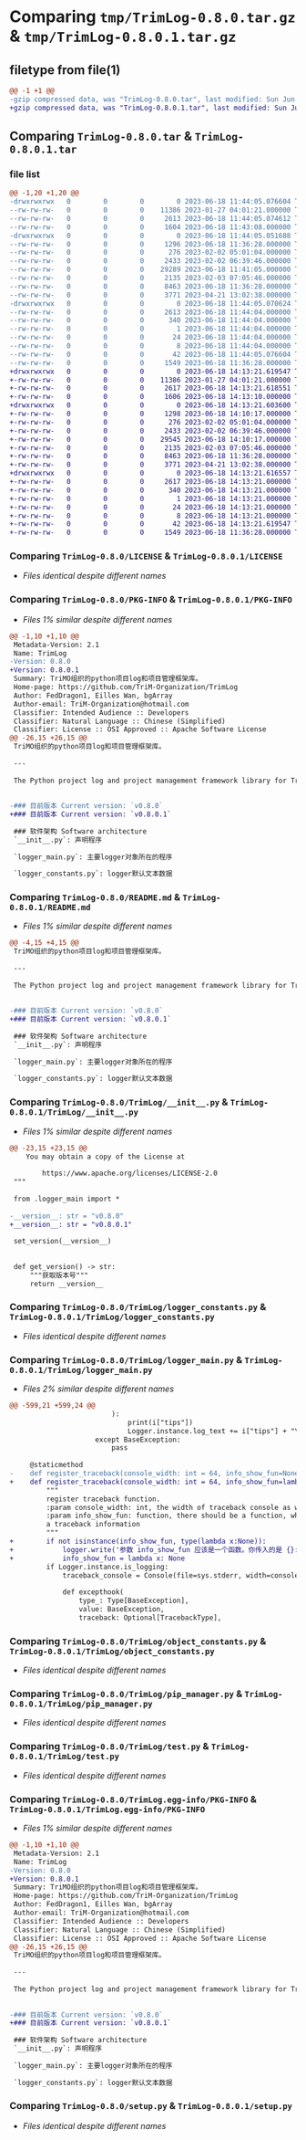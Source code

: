 # Comparing `tmp/TrimLog-0.8.0.tar.gz` & `tmp/TrimLog-0.8.0.1.tar.gz`

## filetype from file(1)

```diff
@@ -1 +1 @@
-gzip compressed data, was "TrimLog-0.8.0.tar", last modified: Sun Jun 18 11:44:05 2023, max compression
+gzip compressed data, was "TrimLog-0.8.0.1.tar", last modified: Sun Jun 18 14:13:21 2023, max compression
```

## Comparing `TrimLog-0.8.0.tar` & `TrimLog-0.8.0.1.tar`

### file list

```diff
@@ -1,20 +1,20 @@
-drwxrwxrwx   0        0        0        0 2023-06-18 11:44:05.076604 TrimLog-0.8.0/
--rw-rw-rw-   0        0        0    11386 2023-01-27 04:01:21.000000 TrimLog-0.8.0/LICENSE
--rw-rw-rw-   0        0        0     2613 2023-06-18 11:44:05.074612 TrimLog-0.8.0/PKG-INFO
--rw-rw-rw-   0        0        0     1604 2023-06-18 11:43:08.000000 TrimLog-0.8.0/README.md
-drwxrwxrwx   0        0        0        0 2023-06-18 11:44:05.051688 TrimLog-0.8.0/TrimLog/
--rw-rw-rw-   0        0        0     1296 2023-06-18 11:36:28.000000 TrimLog-0.8.0/TrimLog/__init__.py
--rw-rw-rw-   0        0        0      276 2023-02-02 05:01:04.000000 TrimLog-0.8.0/TrimLog/exceptions.py
--rw-rw-rw-   0        0        0     2433 2023-02-02 06:39:46.000000 TrimLog-0.8.0/TrimLog/logger_constants.py
--rw-rw-rw-   0        0        0    29289 2023-06-18 11:41:05.000000 TrimLog-0.8.0/TrimLog/logger_main.py
--rw-rw-rw-   0        0        0     2135 2023-02-03 07:05:46.000000 TrimLog-0.8.0/TrimLog/object_constants.py
--rw-rw-rw-   0        0        0     8463 2023-06-18 11:36:28.000000 TrimLog-0.8.0/TrimLog/pip_manager.py
--rw-rw-rw-   0        0        0     3771 2023-04-21 13:02:38.000000 TrimLog-0.8.0/TrimLog/test.py
-drwxrwxrwx   0        0        0        0 2023-06-18 11:44:05.070624 TrimLog-0.8.0/TrimLog.egg-info/
--rw-rw-rw-   0        0        0     2613 2023-06-18 11:44:04.000000 TrimLog-0.8.0/TrimLog.egg-info/PKG-INFO
--rw-rw-rw-   0        0        0      340 2023-06-18 11:44:04.000000 TrimLog-0.8.0/TrimLog.egg-info/SOURCES.txt
--rw-rw-rw-   0        0        0        1 2023-06-18 11:44:04.000000 TrimLog-0.8.0/TrimLog.egg-info/dependency_links.txt
--rw-rw-rw-   0        0        0       24 2023-06-18 11:44:04.000000 TrimLog-0.8.0/TrimLog.egg-info/requires.txt
--rw-rw-rw-   0        0        0        8 2023-06-18 11:44:04.000000 TrimLog-0.8.0/TrimLog.egg-info/top_level.txt
--rw-rw-rw-   0        0        0       42 2023-06-18 11:44:05.076604 TrimLog-0.8.0/setup.cfg
--rw-rw-rw-   0        0        0     1549 2023-06-18 11:36:28.000000 TrimLog-0.8.0/setup.py
+drwxrwxrwx   0        0        0        0 2023-06-18 14:13:21.619547 TrimLog-0.8.0.1/
+-rw-rw-rw-   0        0        0    11386 2023-01-27 04:01:21.000000 TrimLog-0.8.0.1/LICENSE
+-rw-rw-rw-   0        0        0     2617 2023-06-18 14:13:21.618551 TrimLog-0.8.0.1/PKG-INFO
+-rw-rw-rw-   0        0        0     1606 2023-06-18 14:13:10.000000 TrimLog-0.8.0.1/README.md
+drwxrwxrwx   0        0        0        0 2023-06-18 14:13:21.603600 TrimLog-0.8.0.1/TrimLog/
+-rw-rw-rw-   0        0        0     1298 2023-06-18 14:10:17.000000 TrimLog-0.8.0.1/TrimLog/__init__.py
+-rw-rw-rw-   0        0        0      276 2023-02-02 05:01:04.000000 TrimLog-0.8.0.1/TrimLog/exceptions.py
+-rw-rw-rw-   0        0        0     2433 2023-02-02 06:39:46.000000 TrimLog-0.8.0.1/TrimLog/logger_constants.py
+-rw-rw-rw-   0        0        0    29545 2023-06-18 14:10:17.000000 TrimLog-0.8.0.1/TrimLog/logger_main.py
+-rw-rw-rw-   0        0        0     2135 2023-02-03 07:05:46.000000 TrimLog-0.8.0.1/TrimLog/object_constants.py
+-rw-rw-rw-   0        0        0     8463 2023-06-18 11:36:28.000000 TrimLog-0.8.0.1/TrimLog/pip_manager.py
+-rw-rw-rw-   0        0        0     3771 2023-04-21 13:02:38.000000 TrimLog-0.8.0.1/TrimLog/test.py
+drwxrwxrwx   0        0        0        0 2023-06-18 14:13:21.616557 TrimLog-0.8.0.1/TrimLog.egg-info/
+-rw-rw-rw-   0        0        0     2617 2023-06-18 14:13:21.000000 TrimLog-0.8.0.1/TrimLog.egg-info/PKG-INFO
+-rw-rw-rw-   0        0        0      340 2023-06-18 14:13:21.000000 TrimLog-0.8.0.1/TrimLog.egg-info/SOURCES.txt
+-rw-rw-rw-   0        0        0        1 2023-06-18 14:13:21.000000 TrimLog-0.8.0.1/TrimLog.egg-info/dependency_links.txt
+-rw-rw-rw-   0        0        0       24 2023-06-18 14:13:21.000000 TrimLog-0.8.0.1/TrimLog.egg-info/requires.txt
+-rw-rw-rw-   0        0        0        8 2023-06-18 14:13:21.000000 TrimLog-0.8.0.1/TrimLog.egg-info/top_level.txt
+-rw-rw-rw-   0        0        0       42 2023-06-18 14:13:21.619547 TrimLog-0.8.0.1/setup.cfg
+-rw-rw-rw-   0        0        0     1549 2023-06-18 11:36:28.000000 TrimLog-0.8.0.1/setup.py
```

### Comparing `TrimLog-0.8.0/LICENSE` & `TrimLog-0.8.0.1/LICENSE`

 * *Files identical despite different names*

### Comparing `TrimLog-0.8.0/PKG-INFO` & `TrimLog-0.8.0.1/PKG-INFO`

 * *Files 1% similar despite different names*

```diff
@@ -1,10 +1,10 @@
 Metadata-Version: 2.1
 Name: TrimLog
-Version: 0.8.0
+Version: 0.8.0.1
 Summary: TriMO组织的python项目log和项目管理框架库。
 Home-page: https://github.com/TriM-Organization/TrimLog
 Author: FedDragon1, Eilles Wan, bgArray
 Author-email: TriM-Organization@hotmail.com
 Classifier: Intended Audience :: Developers
 Classifier: Natural Language :: Chinese (Simplified)
 Classifier: License :: OSI Approved :: Apache Software License
@@ -26,15 +26,15 @@
 TriMO组织的python项目log和项目管理框架库。
 
 ---
 
 The Python project log and project management framework library for TriM Organization.
 
 
-### 目前版本 Current version: `v0.8.0`
+### 目前版本 Current version: `v0.8.0.1`
 
 ### 软件架构 Software architecture
 `__init__.py`: 声明程序
 
 `logger_main.py`: 主要logger对象所在的程序
 
 `logger_constants.py`: logger默认文本数据
```

### Comparing `TrimLog-0.8.0/README.md` & `TrimLog-0.8.0.1/README.md`

 * *Files 1% similar despite different names*

```diff
@@ -4,15 +4,15 @@
 TriMO组织的python项目log和项目管理框架库。
 
 ---
 
 The Python project log and project management framework library for TriM Organization.
 
 
-### 目前版本 Current version: `v0.8.0`
+### 目前版本 Current version: `v0.8.0.1`
 
 ### 软件架构 Software architecture
 `__init__.py`: 声明程序
 
 `logger_main.py`: 主要logger对象所在的程序
 
 `logger_constants.py`: logger默认文本数据
```

### Comparing `TrimLog-0.8.0/TrimLog/__init__.py` & `TrimLog-0.8.0.1/TrimLog/__init__.py`

 * *Files 1% similar despite different names*

```diff
@@ -23,15 +23,15 @@
    You may obtain a copy of the License at
 
        https://www.apache.org/licenses/LICENSE-2.0
 """
 
 from .logger_main import *
 
-__version__: str = "v0.8.0"
+__version__: str = "v0.8.0.1"
 
 set_version(__version__)
 
 
 def get_version() -> str:
     """获取版本号"""
     return __version__
```

### Comparing `TrimLog-0.8.0/TrimLog/logger_constants.py` & `TrimLog-0.8.0.1/TrimLog/logger_constants.py`

 * *Files identical despite different names*

### Comparing `TrimLog-0.8.0/TrimLog/logger_main.py` & `TrimLog-0.8.0.1/TrimLog/logger_main.py`

 * *Files 2% similar despite different names*

```diff
@@ -599,21 +599,24 @@
                         ):
                             print(i["tips"])
                             Logger.instance.log_text += i["tips"] + "\n"
                     except BaseException:
                         pass
 
     @staticmethod
-    def register_traceback(console_width: int = 64, info_show_fun=None) -> None:
+    def register_traceback(console_width: int = 64, info_show_fun=lambda x:None) -> None:
         """
         register traceback function.
         :param console_width: int, the width of traceback console as well the traceback log file's context
         :param info_show_fun: function, there should be a function, which must contains an argument to convery
         a traceback information
         """
+        if not isinstance(info_show_fun, type(lambda x:None)):
+            logger.write('参数 info_show_fun 应该是一个函数。你传入的是 {}: {}'.format(info_show_fun,type(info_show_fun)))
+            info_show_fun = lambda x: None
         if Logger.instance.is_logging:
             traceback_console = Console(file=sys.stderr, width=console_width)
 
             def excepthook(
                 type_: Type[BaseException],
                 value: BaseException,
                 traceback: Optional[TracebackType],
```

### Comparing `TrimLog-0.8.0/TrimLog/object_constants.py` & `TrimLog-0.8.0.1/TrimLog/object_constants.py`

 * *Files identical despite different names*

### Comparing `TrimLog-0.8.0/TrimLog/pip_manager.py` & `TrimLog-0.8.0.1/TrimLog/pip_manager.py`

 * *Files identical despite different names*

### Comparing `TrimLog-0.8.0/TrimLog/test.py` & `TrimLog-0.8.0.1/TrimLog/test.py`

 * *Files identical despite different names*

### Comparing `TrimLog-0.8.0/TrimLog.egg-info/PKG-INFO` & `TrimLog-0.8.0.1/TrimLog.egg-info/PKG-INFO`

 * *Files 1% similar despite different names*

```diff
@@ -1,10 +1,10 @@
 Metadata-Version: 2.1
 Name: TrimLog
-Version: 0.8.0
+Version: 0.8.0.1
 Summary: TriMO组织的python项目log和项目管理框架库。
 Home-page: https://github.com/TriM-Organization/TrimLog
 Author: FedDragon1, Eilles Wan, bgArray
 Author-email: TriM-Organization@hotmail.com
 Classifier: Intended Audience :: Developers
 Classifier: Natural Language :: Chinese (Simplified)
 Classifier: License :: OSI Approved :: Apache Software License
@@ -26,15 +26,15 @@
 TriMO组织的python项目log和项目管理框架库。
 
 ---
 
 The Python project log and project management framework library for TriM Organization.
 
 
-### 目前版本 Current version: `v0.8.0`
+### 目前版本 Current version: `v0.8.0.1`
 
 ### 软件架构 Software architecture
 `__init__.py`: 声明程序
 
 `logger_main.py`: 主要logger对象所在的程序
 
 `logger_constants.py`: logger默认文本数据
```

### Comparing `TrimLog-0.8.0/setup.py` & `TrimLog-0.8.0.1/setup.py`

 * *Files identical despite different names*


